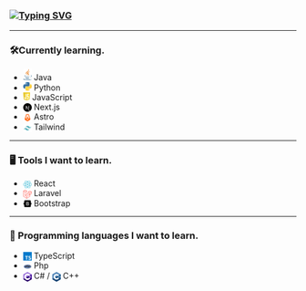 ### [![Typing SVG](https://readme-typing-svg.demolab.com?font=Minecraft&duration=3500&pause=1000&color=FFFFFF&width=435&lines=%C2%A1Welcome!+%F0%9F%91%8B;My+name+is+Diego)](https://git.io/typing-svg)

---

### 🛠️Currently learning.
  <ul>
    <li><img width=15 src='imgs/java-logo.svg'> Java</li>
    <li><img width=15 src='imgs/python-logo.svg'> Python</li>
    <li><img width=12 src='imgs/javascript-logo.svg'> JavaScript</li>
    <li><img align="center" width=15 src='imgs/nextjs-logo.svg'> Next.js</li>
    <li><img align="center" width=15 src='imgs/astro-logo.svg'> Astro</li>
    <li><img align="center" width=15 src='imgs/tailwind-logo.svg'> Tailwind</li>
  </ul>
  
---

### 🖥️ Tools I want to learn.

  <ul>
    <li><img align="center" width=15 src='imgs/react-logo.svg'> React</li>
    <li><img align="center" width=15 src='imgs/laravel-logo.svg'> Laravel</li>
    <li><img align="center" width=15 src='imgs/bootstrap-logo.svg'> Bootstrap</li>
  </ul>

---
    
  ### 👾 Programming languages I want to learn.
  <ul>
    <li><img align="center" width=15 src='imgs/typescript-logo.svg'> TypeScript</li>
    <li><img align="center" width=15 src='imgs/php-logo.svg'> Php</li>
    <li><img align="center" width=15 src='imgs/c-sharp-logo.svg'> C# / <img align="center" width=15 src='imgs/c-plus-logo.svg'> C++</li>
  </ul>
